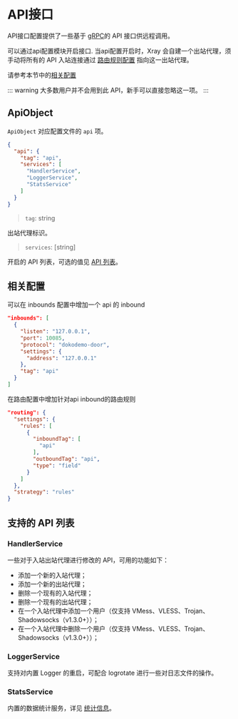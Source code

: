 # API接口

API接口配置提供了一些基于 [gRPC](https://grpc.io/)的 API 接口供远程调用。  

可以通过api配置模块开启接口. 当api配置开启时，Xray 会自建一个出站代理，须手动将所有的 API 入站连接通过 [路由规则配置](./routing) 指向这一出站代理。  

请参考本节中的[相关配置](#相关配置)

::: warning
大多数用户并不会用到此 API，新手可以直接忽略这一项。
:::

## ApiObject

`ApiObject` 对应配置文件的 `api` 项。

```json
{
  "api": {
    "tag": "api",
    "services": [
      "HandlerService",
      "LoggerService",
      "StatsService"
    ]
  }
}
```

> `tag`: string

出站代理标识。

> `services`: \[string\]

开启的 API 列表，可选的值见 [API 列表](#支持的-api-列表)。


## 相关配置

可以在 inbounds 配置中增加一个 api 的 inbound

```json
"inbounds": [
  {
    "listen": "127.0.0.1",
    "port": 10085,
    "protocol": "dokodemo-door",
    "settings": {
      "address": "127.0.0.1"
    },
    "tag": "api"
  }
]
```

在路由配置中增加针对api inbound的路由规则

```json
"routing": {
  "settings": {
    "rules": [
      {
        "inboundTag": [
          "api"
        ],
        "outboundTag": "api",
        "type": "field"
      }
    ]
  },
  "strategy": "rules"
}
```


## 支持的 API 列表

### HandlerService

一些对于入站出站代理进行修改的 API，可用的功能如下：

- 添加一个新的入站代理；
- 添加一个新的出站代理；
- 删除一个现有的入站代理；
- 删除一个现有的出站代理；
- 在一个入站代理中添加一个用户（仅支持 VMess、VLESS、Trojan、Shadowsocks（v1.3.0+））；
- 在一个入站代理中删除一个用户（仅支持 VMess、VLESS、Trojan、Shadowsocks（v1.3.0+））；

### LoggerService

支持对内置 Logger 的重启，可配合 logrotate 进行一些对日志文件的操作。

### StatsService

内置的数据统计服务，详见 [统计信息](./stats)。
